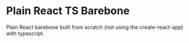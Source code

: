 # Plain React TS Barebone

Plain React barebone built from scratch (not using the create-react-app) with typescript.
